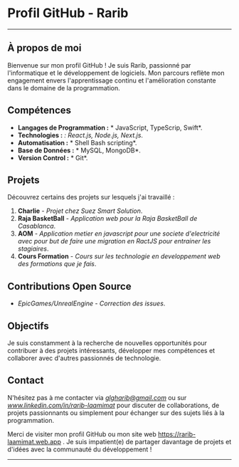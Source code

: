 # Profil GitHub - Rarib

---

## À propos de moi

Bienvenue sur mon profil GitHub ! Je suis Rarib, passionné par l'informatique et le développement de logiciels. Mon parcours reflète mon engagement envers l'apprentissage continu et l'amélioration constante dans le domaine de la programmation.

## Compétences

- **Langages de Programmation :** * JavaScript, TypeScrip, Swift*.
- **Technologies :** *: React.js, Node.js, Next.js*.
- **Automatisation :** * Shell Bash scripting*.
- **Base de Données :** * MySQL, MongoDB*.
- **Version Control :** * Git*.

## Projets

Découvrez certains des projets sur lesquels j'ai travaillé :

1. **Charlie** - *Projet chez Suez Smart Solution*.
2. **Raja BasketBall** - *Application web pour la Raja BasketBall de Casablanca*.
3. **AOM** - *Application metier en javascript pour une societe d'electricité avec pour but de faire une migration en RactJS pour entrainer les stagiaires*.
4. **Cours Formation** - *Cours sur les technologie en developpement web des formations que je fais*.

## Contributions Open Source

- *EpicGames/UnrealEngine* - *Correction des issues*.

## Objectifs

Je suis constamment à la recherche de nouvelles opportunités pour contribuer à des projets intéressants, développer mes compétences et collaborer avec d'autres passionnés de technologie.

## Contact

N'hésitez pas à me contacter via *glgharib@gmail.com* ou sur *www.linkedin.com/in/rarib-laamimat* pour discuter de collaborations, de projets passionnants ou simplement pour échanger sur des sujets liés à la programmation.

Merci de visiter mon profil GitHub ou mon site web  https://rarib-laamimat.web.app . Je suis impatient(e) de partager davantage de projets et d'idées avec la communauté du développement !

---
